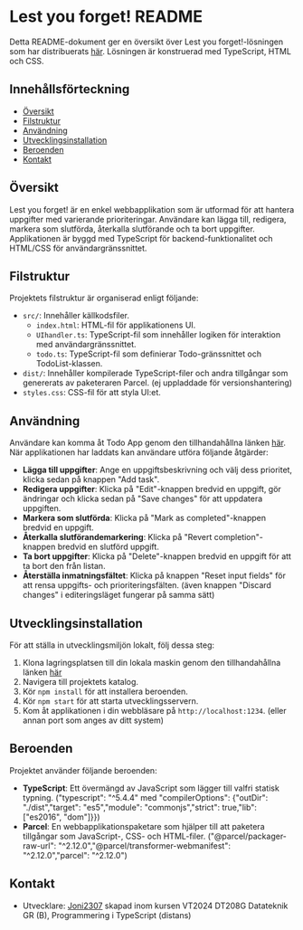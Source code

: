 # Lest you forget! README

Detta README-dokument ger en översikt över Lest you forget!-lösningen som har distribuerats [här](https://joni2307-typescript-moment2-628bed4d16d9.herokuapp.com/). Lösningen är konstruerad med TypeScript, HTML och CSS.


## Innehållsförteckning

- [Översikt](#översikt)
- [Filstruktur](#filstruktur)
- [Användning](#användning)
- [Utvecklingsinstallation](#utvecklingsinstallation)
- [Beroenden](#beroenden)
- [Kontakt](#kontakt)

## Översikt

Lest you forget! är en enkel webbapplikation som är utformad för att hantera uppgifter med varierande prioriteringar. Användare kan lägga till, redigera, markera som slutförda, återkalla slutförande och ta bort uppgifter. Applikationen är byggd med TypeScript för backend-funktionalitet och HTML/CSS för användargränssnittet.

## Filstruktur

Projektets filstruktur är organiserad enligt följande:

- `src/`: Innehåller källkodsfiler.
  - `index.html`: HTML-fil för applikationens UI.
  - `UIhandler.ts`: TypeScript-fil som innehåller logiken för interaktion med användargränssnittet.
  - `todo.ts`: TypeScript-fil som definierar Todo-gränssnittet och TodoList-klassen.
- `dist/`: Innehåller kompilerade TypeScript-filer och andra tillgångar som genererats av paketeraren Parcel. (ej uppladdade för versionshantering)
- `styles.css`: CSS-fil för att styla UI:et.

## Användning

Användare kan komma åt Todo App genom den tillhandahållna länken [här](https://joni2307-typescript-moment2-628bed4d16d9.herokuapp.com/). När applikationen har laddats kan användare utföra följande åtgärder:

- **Lägga till uppgifter**: Ange en uppgiftsbeskrivning och välj dess prioritet, klicka sedan på knappen "Add task".
- **Redigera uppgifter**: Klicka på "Edit"-knappen bredvid en uppgift, gör ändringar och klicka sedan på "Save changes" för att uppdatera uppgiften.
- **Markera som slutförda**: Klicka på "Mark as completed"-knappen bredvid en uppgift.
- **Återkalla slutförandemarkering**: Klicka på "Revert completion"-knappen bredvid en slutförd uppgift.
- **Ta bort uppgifter**: Klicka på "Delete"-knappen bredvid en uppgift för att ta bort den från listan.
- **Återställa inmatningsfältet**: Klicka på knappen "Reset input fields" för att rensa uppgifts- och prioriteringsfälten. (även knappen "Discard changes" i editeringsläget fungerar på samma sätt)

## Utvecklingsinstallation

För att ställa in utvecklingsmiljön lokalt, följ dessa steg:

1. Klona lagringsplatsen till din lokala maskin genom den tillhandahållna länken [här](https://github.com/Fa-collab1/TypeScript-Moment2/)
2. Navigera till projektets katalog.
3. Kör `npm install` för att installera beroenden.
4. Kör `npm start` för att starta utvecklingsservern.
5. Kom åt applikationen i din webbläsare på `http://localhost:1234`. (eller annan port som anges av ditt system)

## Beroenden

Projektet använder följande beroenden:

- **TypeScript**: Ett övermängd av JavaScript som lägger till valfri statisk typning. ("typescript": "^5.4.4" med "compilerOptions": {"outDir": "./dist","target": "es5","module": "commonjs","strict": true,"lib": ["es2016", "dom"]}})
- **Parcel**: En webbapplikationspaketare som hjälper till att paketera tillgångar som JavaScript-, CSS- och HTML-filer. ("@parcel/packager-raw-url": "^2.12.0","@parcel/transformer-webmanifest": "^2.12.0","parcel": "^2.12.0")

 ## Kontakt
- Utvecklare: [Joni2307](mailto:joni2307@student.miun.se)
skapad inom kursen VT2024 DT208G Datateknik GR (B), Programmering i TypeScript (distans)

 
